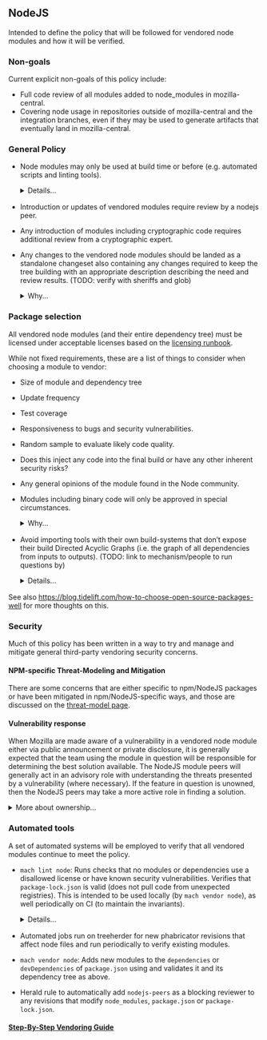 <!-- Make sure `details` spacing looks ok when converted by `mach doc` -->
<style 
  type="text/css">
details {margin-bottom: 16px;}
</style>

## NodeJS

Intended to define the policy that will be followed for vendored node modules and how it will be verified.

### Non-goals
Current explicit non-goals of this policy include:

* Full code review of all modules added to node_modules in mozilla-central.
* Covering node usage in repositories outside of mozilla-central and the integration branches, even if they may be used to generate artifacts that eventually land in mozilla-central.

### General Policy
* Node modules may only be used at build time or before (e.g. automated scripts and linting tools).

  <details><summary>Details...</summary>

  Ultimately, we’d like to support node_modules packages for automated testing,
  and potentially for runtime inclusion as well, but to limit the scope of the
  initial vendoring project, the initial license compatibility list will be
  chosen with building (and testing?) in mind. This policy will be documented
  in the in-tree reviewer documentation, and emitted as part of the “mach
  vendor node” command.

  Why vendoring?

  * Builds work even when not connected to the network (i.e. in Continuous Integration).
  * Support build-team work towards fully-reproducible builds for security reasons
  * Avoid developer debugging pain because we get deterministic node package versions for a given checkout or branch without having to remember to `npm install`
  * Keep CI (and local, to some degree) build resource usage down by avoiding mandatory package install step.

  </details>


* Introduction or updates of vendored modules require review by a nodejs peer.

* Any introduction of modules including cryptographic code requires additional review from a cryptographic expert.

* Any changes to the vendored node modules should be landed as a standalone
  changeset also containing any changes required to keep the tree building with
  an appropriate description describing the need and review results. (TODO:
  verify with sheriffs and glob)

  <details><summary>Why...</summary>
  The intent here is to maintain a working tree across all related commits so that VCS bisect functionality continues to work.
  </details>

### Package selection

All vendored node modules (and their entire dependency tree) must be licensed
under acceptable licenses based on the [licensing
runbook](https://docs.google.com/document/d/1Oguqp43W4_ChyroJ9AJAzG1jSwkUWfKvBKVvrDxVsMg/edit).

While not fixed requirements, these are a list of things to consider when
choosing a module to vendor:

* Size of module and dependency tree
* Update frequency
* Test coverage
* Responsiveness to bugs and security vulnerabilities.
* Random sample to evaluate likely code quality.
* Does this inject any code into the final build or have any other inherent security risks?
* Any general opinions of the module found in the Node community.

* Modules including binary code will only be approved in special circumstances.
  <details><summary>Why...</summary>
  The primary intent here is to avoid the implementation complexity needed for multiple platform-specific binaries in the vendored tree.  This will be handled by having `mach vendor node` pass `--ignore-scripts` to `npm`.  Note that the failure modes of that switch are package-dependent, which could lead to unexpected build behaviors/failures.  We may wish to have the vendoring code and reviewer docs emit a message suggestion manually inspecting the ignore scripts to avoid this.

  A bit of relevant discussion here:
  > ted: I had to jump through some hoops to deal with a similar issue with
  > Python modules: https://bugzilla.mozilla.org/show_bug.cgi?id=1481612

  > gps: And to add what Ted said, we did end up vendoring a binary Python
  > wheel to work around clients not being able to compile Python C extensions
  > (especially on Windows, where Python 2.7 requires an ancient MSVC
  > toolchain).
  >
  > So we can vendor binary files in some limited circumstances. But it really
  > scares me and should be done sparingly.
  >
  > If we can compile Node modules easily enough, doing that wouldn't be
  > impossible. But the devil with compiling is likely in the unvendored source
  > dependencies. That leaves us with a bootstrap problem or we bite the bullet
  > and vendor all 3rd party software dependencies so people can compile
  > everything. That would make mozilla-central more hermetic, which I fully
  > support. But we've been unwilling to cross that bridge for various reasons.
  > Partial clones in VCS land will make a significant blocker go away. So we
  > can revisit this, I reckon.
  </details>

* Avoid importing tools with their own build-systems that don’t expose their
  build Directed Acyclic Graphs (i.e. the graph of all dependencies from inputs
  to outputs). (TODO: link to mechanism/people to run questions by)

  <details><summary>Details...</summary>

  The Firefox build system is moving towards a world where as much of the build
  dependency graph as possible is well-defined and deterministic, as well as
  efficient for incremental builds.  So we’d like to try as hard as possible to
  avoid introducing tools that provide their own build-systems that don’t
  provide a way to export their DAG to be part of the larger Firefox DAG.

  This is something we’ll need to rely on both submitters and reviewers to catch, though (per Ted), BTup (now tier 1 in Treeherder) is likely to break if node_scripts do something wrong here.

  Existing moz.build script expects called node scripts to output dependencies
  one per line, with “dep:” at the beginning of such lines.  Other schemes
  could be considered.
  </details>

See also https://blog.tidelift.com/how-to-choose-open-source-packages-well for
more thoughts on this.

### Security

Much of this policy has been written in a way to try and manage and mitigate general
third-party vendoring security concerns.

#### NPM-specific Threat-Modeling and Mitigation

There are some concerns that are either specific to npm/NodeJS packages or have
been mitigated in npm/NodeJS-specific ways, and those are discussed on the
[threat-model page](./threat-model.md).

#### Vulnerability response

When Mozilla are made aware of a vulnerability in a vendored node module either
via public announcement or private disclosure, it is generally expected that
the team using the module in question will be responsible for determining the
best solution available. The NodeJS module peers will generally act in an
advisory role with understanding the threats presented by a vulnerability
(where necessary). If the feature in question is unowned, then the NodeJS
peers may take a more active role in finding a solution.

<details><summary>More about ownership...</summary>
The NodeJS peers should not be considered as owning all of the vendored node module code.
</details>

### Automated tools
A set of automated systems will be employed to verify that all vendored modules
continue to meet the policy.

* `mach lint node`: Runs checks that no modules or dependencies use a disallowed license
or have known security vulnerabilities.  Verifies that `package-lock.json` is valid (does
not pull code from unexpected registries).  This is intended to be used locally (by
`mach vendor node`), as well periodically on CI (to maintain the invariants).

    <details><summary>Details...</summary>

    There are likely to be slightly different options for CI use (e.g. we may additionally
    do checks that require online resources or accounts, such as `snyk`, and we
    don't want to unnecessarily burden local developers).
    </details>

* Automated jobs run on treeherder for new phabricator revisions that affect
  node files and run periodically to verify existing modules.

* `mach vendor node`: Adds new modules to the `dependencies` or
  `devDependencies` of `package.json` using and validates it and its dependency tree
  as above.

* Herald rule to automatically add `nodejs-peers` as a blocking reviewer to any revisions that modify `node_modules`, `package.json` or `package-lock.json`.

#### [Step-By-Step Vendoring Guide](./how-to-vendor.md)
